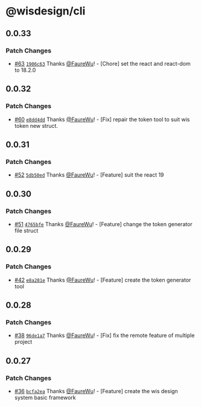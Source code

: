 # @wisdesign/cli

## 0.0.33

### Patch Changes

- [#63](https://github.com/wisdesignsystem/wis-cli/pull/63) [`1906c63`](https://github.com/wisdesignsystem/wis-cli/commit/1906c6323507ae231e2294c85db65701e7487cb4) Thanks [@FaureWu](https://github.com/FaureWu)! - [Chore] set the react and react-dom to 18.2.0

## 0.0.32

### Patch Changes

- [#60](https://github.com/wisdesignsystem/wis-cli/pull/60) [`e8dd4dd`](https://github.com/wisdesignsystem/wis-cli/commit/e8dd4ddd8b87c044bf985cf6130507b763f59e36) Thanks [@FaureWu](https://github.com/FaureWu)! - [Fix] repair the token tool to suit wis token new struct.

## 0.0.31

### Patch Changes

- [#52](https://github.com/wisdesignsystem/wis-cli/pull/52) [`5db50ed`](https://github.com/wisdesignsystem/wis-cli/commit/5db50ed44e214ac09d719bb819f73922f06eaad2) Thanks [@FaureWu](https://github.com/FaureWu)! - [Feature] suit the react 19

## 0.0.30

### Patch Changes

- [#51](https://github.com/wisdesignsystem/wis-cli/pull/51) [`4765bfe`](https://github.com/wisdesignsystem/wis-cli/commit/4765bfefe9a63aa62435edab78e3bc7f58959bf0) Thanks [@FaureWu](https://github.com/FaureWu)! - [Feature] change the token generator file struct

## 0.0.29

### Patch Changes

- [#42](https://github.com/wisdesignsystem/wis-cli/pull/42) [`e8a281e`](https://github.com/wisdesignsystem/wis-cli/commit/e8a281e58412925039bb154f812f82a6208cfb90) Thanks [@FaureWu](https://github.com/FaureWu)! - [Feature] create the token generator tool

## 0.0.28

### Patch Changes

- [#38](https://github.com/wisdesignsystem/wis-cli/pull/38) [`96de1a7`](https://github.com/wisdesignsystem/wis-cli/commit/96de1a74bb0d4b6ba2d7cf12caae80d568d2cf78) Thanks [@FaureWu](https://github.com/FaureWu)! - [Fix] fix the remote feature of multiple project

## 0.0.27

### Patch Changes

- [#36](https://github.com/wisdesignsystem/wis-cli/pull/36) [`bcfa2ea`](https://github.com/wisdesignsystem/wis-cli/commit/bcfa2eaa7e79618c664f11379df4819c0afcc1cc) Thanks [@FaureWu](https://github.com/FaureWu)! - [Feature] create the wis design system basic framework
